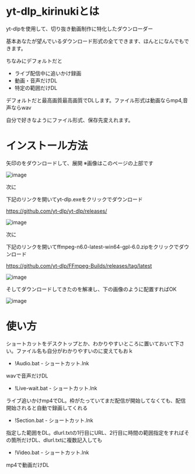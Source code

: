 # yt-dlp_kirinukiとは

yt-dlpを使用して、切り抜き動画制作に特化したダウンローダー

基本あなたが望んでいるダウンロード形式の全てできます、ほんとになんでもできます。

ちなみにデフォルトだと

- ライブ配信中に追いかけ録画
- 動画・音声だけDL
- 特定の範囲だけDL


デフォルトだと最高画質最高画質でDLします。ファイル形式は動画ならmp4,音声ならwav

自分で好きなようにファイル形式、保存先変えれます。

# インストール方法

矢印のをダウンロードして、展開 ※画像はこのページの上部です

![image](https://github.com/keimaruO/kirinuki_dl/assets/91080250/df0e07ee-db73-4154-be3a-e5328d2927f3)


次に

下記のリンクを開いてyt-dlp.exeをクリックでダウンロード

https://github.com/yt-dlp/yt-dlp/releases/

![image](https://github.com/keimaruO/kirinuki_dl/assets/91080250/fca104af-6d5e-4cfb-86d7-671e51e5886f)

次に

下記のリンクを開いてffmpeg-n6.0-latest-win64-gpl-6.0.zipをクリックでダウンロード

https://github.com/yt-dlp/FFmpeg-Builds/releases/tag/latest

![image](https://github.com/keimaruO/kirinuki_dl/assets/91080250/004ffaa4-780c-45f4-a423-378238340c98)

そしてダウンロードしてきたのを解凍し、下の画像のように配置すればOK

![image](https://github.com/keimaruO/kirinuki_dl/assets/91080250/0b1172b5-80c6-42f3-864f-eac56cd35197)


# 使い方

ショートカットをデスクトップとか、わかりやすいところに置いておいて下さい。ファイル名も自分がわかりやすいのに変えてもおｋ

- !Audio.bat - ショートカット.lnk

wavで音声だけDL

- !Live-wait.bat - ショートカット.lnk

ライブ追いかけmp4でDL。枠がたっていてまだ配信が開始してなくても、配信開始されると自動で録画してくれる

- !Section.bat - ショートカット.lnk

指定した範囲をDL。dlurl.txtの1行目にURL、2行目に時間の範囲指定をすればその箇所だけDL、dlurl.txtに複数記入しても

- !Video.bat - ショートカット.lnk

mp4で動画だけDL
